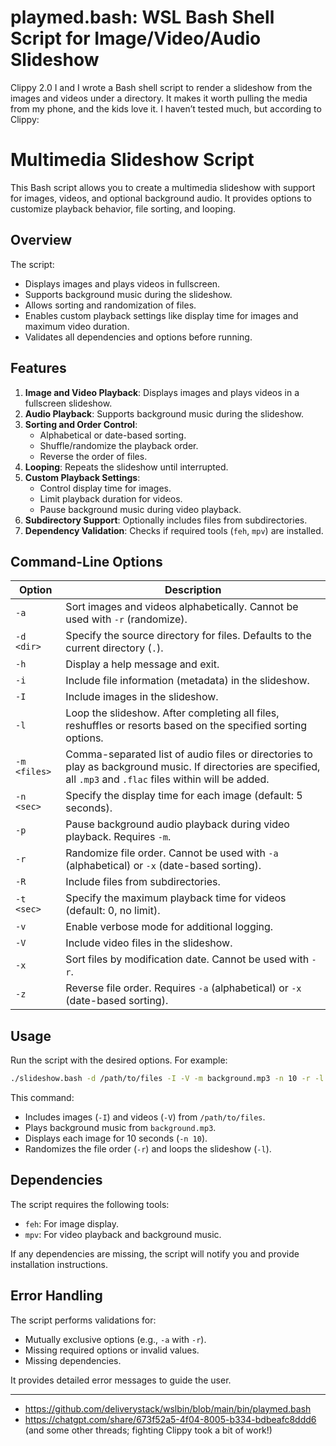 # playmed.bash: WSL Bash Shell Script for Image/Video/Audio Slideshow

Clippy 2.0 I and I wrote a Bash shell script to render a slideshow from the images and videos under a directory. It makes it worth pulling the media from my phone, and the kids love it. I haven’t tested much, but according to Clippy:


# Multimedia Slideshow Script

This Bash script allows you to create a multimedia slideshow with support for images, videos, and optional background audio. It provides options to customize playback behavior, file sorting, and looping.

## Overview
The script:
- Displays images and plays videos in fullscreen.
- Supports background music during the slideshow.
- Allows sorting and randomization of files.
- Enables custom playback settings like display time for images and maximum video duration.
- Validates all dependencies and options before running.

## Features
1. **Image and Video Playback**: Displays images and plays videos in a fullscreen slideshow.
2. **Audio Playback**: Supports background music during the slideshow.
3. **Sorting and Order Control**:
   - Alphabetical or date-based sorting.
   - Shuffle/randomize the playback order.
   - Reverse the order of files.
4. **Looping**: Repeats the slideshow until interrupted.
5. **Custom Playback Settings**:
   - Control display time for images.
   - Limit playback duration for videos.
   - Pause background music during video playback.
6. **Subdirectory Support**: Optionally includes files from subdirectories.
7. **Dependency Validation**: Checks if required tools (`feh`, `mpv`) are installed.

## Command-Line Options

| **Option** | **Description**                                                                                               |
|------------|---------------------------------------------------------------------------------------------------------------|
| `-a`       | Sort images and videos alphabetically. Cannot be used with `-r` (randomize).                                   |
| `-d <dir>` | Specify the source directory for files. Defaults to the current directory (`.`).                              |
| `-h`       | Display a help message and exit.                                                                              |
| `-i`       | Include file information (metadata) in the slideshow.                                                         |
| `-I`       | Include images in the slideshow.                                                                              |
| `-l`       | Loop the slideshow. After completing all files, reshuffles or resorts based on the specified sorting options.  |
| `-m <files>`| Comma-separated list of audio files or directories to play as background music. If directories are specified, all `.mp3` and `.flac` files within will be added. |
| `-n <sec>` | Specify the display time for each image (default: 5 seconds).                                                 |
| `-p`       | Pause background audio playback during video playback. Requires `-m`.                                         |
| `-r`       | Randomize file order. Cannot be used with `-a` (alphabetical) or `-x` (date-based sorting).                   |
| `-R`       | Include files from subdirectories.                                                                            |
| `-t <sec>` | Specify the maximum playback time for videos (default: 0, no limit).                                          |
| `-v`       | Enable verbose mode for additional logging.                                                                   |
| `-V`       | Include video files in the slideshow.                                                                         |
| `-x`       | Sort files by modification date. Cannot be used with `-r`.                                                    |
| `-z`       | Reverse file order. Requires `-a` (alphabetical) or `-x` (date-based sorting).                                |

## Usage
Run the script with the desired options. For example:
```bash
./slideshow.bash -d /path/to/files -I -V -m background.mp3 -n 10 -r -l
```

This command:
- Includes images (`-I`) and videos (`-V`) from `/path/to/files`.
- Plays background music from `background.mp3`.
- Displays each image for 10 seconds (`-n 10`).
- Randomizes the file order (`-r`) and loops the slideshow (`-l`).

## Dependencies
The script requires the following tools:
- `feh`: For image display.
- `mpv`: For video playback and background music.

If any dependencies are missing, the script will notify you and provide installation instructions.

## Error Handling
The script performs validations for:
- Mutually exclusive options (e.g., `-a` with `-r`).
- Missing required options or invalid values.
- Missing dependencies.

It provides detailed error messages to guide the user.

---

- https://github.com/deliverystack/wslbin/blob/main/bin/playmed.bash
- https://chatgpt.com/share/673f52a5-4f04-8005-b334-bdbeafc8ddd6 (and some other threads; fighting Clippy took a bit of work!)



